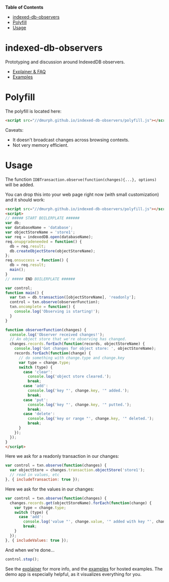 <!-- START doctoc generated TOC please keep comment here to allow auto update -->
<!-- DON'T EDIT THIS SECTION, INSTEAD RE-RUN doctoc TO UPDATE -->
**Table of Contents**

- [indexed-db-observers](#indexed-db-observers)
- [Polyfill](#polyfill)
- [Usage](#usage)

<!-- END doctoc generated TOC please keep comment here to allow auto update -->

# indexed-db-observers
Prototyping and discussion around IndexedDB observers.

 * [Explainer & FAQ](EXPLAINER.md)
 * [Examples](https://dmurph.github.io/indexed-db-observers/)

# Polyfill
The polyfill is located here:
```html
<script src="//dmurph.github.io/indexed-db-observers/polyfill.js"></script>
```

Caveats:
 * It doesn't broadcast changes across browsing contexts.
 * Not very memory efficient.

# Usage
The function `IDBTransaction.observe(function(changes){...}, options)` will be added.

You can drop this into your web page right now (with small customization) and it should work:
```html
<script src="//dmurph.github.io/indexed-db-observers/polyfill.js"></script>
<script>
// ##### START BOILERPLATE ######
var db;
var databaseName = 'database';
var objectStoreName = 'store1';
var req = indexedDB.open(databaseName);
req.onupgradeneeded = function() {
  db = req.result;
  db.createObjectStore(objectStoreName);
};
req.onsuccess = function() {
  db = req.result;
  main();
}
// ##### END BOILERPLATE ######

var control;
function main() {
  var txn = db.transaction([objectStoreName], 'readonly'];
  control = txn.observe(observerFunction);
  txn.oncomplete = function() {
    console.log('Observing is starting!');
  }
}

function observerFunction(changes) {
  console.log('Observer received changes!');
  // An object store that we're observing has changed.
  changes.records.forEach(function(records, objectStoreName) {
    console.log('Got changes for object store: ', objectStoreName);
    records.forEach(function(change) {
      // do something with change.type and change.key
      var type = change.type;
      switch (type) {
        case 'clear':
          console.log('object store cleared.');
          break;
        case 'add':
          console.log('key "', change.key, '" added.');
          break;
        case 'put':
          console.log('key "', change.key, '" putted.');
          break;
        case 'delete':
          console.log('key or range "', change.key, '" deleted.');
          break;
      }
    });
  });
}
</script>
```

Here we ask for a readonly transaction in our changes:
```js
var control = txn.observe(function(changes) {
  var objectStore = changes.transaction.objectStore('store1');
  // read in values, etc
}, { includeTransaction: true });
```

Here we ask for the values in our changes:
```js
var control = txn.observe(function(changes) {
  changes.records.get(objectStoreName).forEach(function(change) {
    var type = change.type;
    switch (type) {
      case 'add':
        console.log('value "', change.value, '" added with key "', change.key, '"');
        break;
    }
  });
}, { includeValues: true });
```

And when we're done...
```js
control.stop();
```

See the [explainer](EXPLAINER.md) for more info, and the [examples](https://dmurph.github.io/indexed-db-observers/) for hosted examples. The demo app is especially helpful, as it visualizes everything for you.
